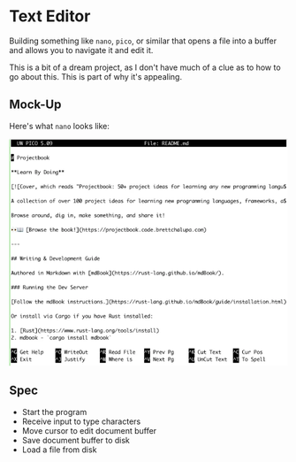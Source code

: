 # Text Editor

Building something like `nano`, `pico`, or similar that opens a file into a buffer and allows you to navigate it and edit it.

This is a bit of a dream project, as I don't have much of a clue as to how to go about this. This is part of why it's appealing.

## Mock-Up

Here's what `nano` looks like:

![Screenshot of the Nano editor with the Projectbook README.md open](./img/nano.webp)

## Spec

- Start the program
- Receive input to type characters
- Move cursor to edit document buffer
- Save document buffer to disk
- Load a file from disk
